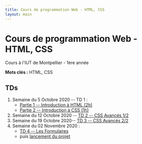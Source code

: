 ```yaml
---
title: Cours de programmation Web - HTML, CSS
layout: main
---
```


# Cours de programmation Web - HTML, CSS
Cours à l'IUT de Montpellier - 1ère année

**Mots clés :** HTML, CSS

## TDs

1. Semaine du 5 Octobre 2020 -- TD 1 :
   <!-- * [Introduction à Git <\!-- (45min) -\->](https://gitlabinfo.iutmontp.univ-montp2.fr/valicov/tutoGit1ereAnnee/blob/master/README.md) -->
   * [Partie 1 -- Introduction à HTML (2h)](tutorials/tutorial1_1.html)
     <!-- ([English version](tutorials/tutorial1_1-en.html)) -->
   * [Partie 2 -- Introduction à CSS (1h)](tutorials/tutorial1_2.html)
     <!-- ([English version](tutorials/tutorial1_2-en.html)) -->
1. Semaine du 12 Octobre 2020 -- [TD 2 -- CSS Avancés 1/2](tutorials/tutorial2.html)
   <!-- ([English version](tutorials/tutorial2-en.html)) -->
1. Semaine du 19 Octobre 2020-- [TD 3 -- CSS Avancés 2/2](tutorials/tutorial3.html)
	 <!-- ([English version](tutorials/tutorial3-en.html)) -->
1. Semaine du 02 Novembre 2020 :
   * [TD 4 -- Les Formulaires](tutorials/tutorial4.html)
	 <!-- ([English version](tutorials/tutorial4-en.html)) -->
   * puis [lancement du projet](projet.html)
<!-- 1. Semaine du 09 Novembre 2020 : -->
<!--    * Entamer [TD 5 -- Responsive Design](tutorials/tutorial5.html) (~2h) -->
<!--    <\!-- ([English version](tutorials/tutorial5-en.html)) -\-> -->
<!--    * puis [projet](projet.html) (1h) -->
<!-- 1. Semaine du 16 Novembre 2020 : -->
<!--    * Finir le [TD 5 -- Responsive Design](tutorials/tutorial5.html) (max 2h) -->
<!--    ([English version](tutorials/tutorial5-en.html)) -->
<!--    * puis [projet](projet.html) (1h) -->
<!-- 1. Semaine du 23 Novembre 2020 -- [Projet](projet.html) (3h) -->
<!-- 1. Semaine du 30 Novembre 2020 -- Infographie -->
<!-- 1. Semaine du 07 décembre 2020 -- [Projet](projet.html) (3h) -->
<!-- 1. Semaine du 14 décembre 2020 -- [Projet](projet.html) (3h) -->
<!-- 1. Semaine du 04 janvier 2021 -- Partiel -->
<!-- 1. 13 & 14 janvier 2021 -- Soutenance de projet -->

<!-- ## Compléments optionnels -->
 
<!-- 1. [Coder des colonnes responsive à la Bootstrap](assets/tut5-complement.html) -->

<!-- ## Instructions du projet -->

<!-- [Instructions du projet](projet.html) -->

<!-- ## Joomla -->

<!-- Semaine du 18 janvier -- [TD sur l'installation et la prise en main de Joomla](assets/TDJoomla.pdf) -->

